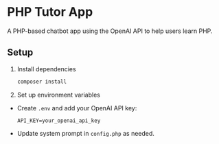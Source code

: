 # PHP Tutor App

A PHP-based chatbot app using the OpenAI API to help users learn PHP.

## Setup

1. Install dependencies
   ```bash
   composer install
   ```

2. Set up environment variables
- Create `.env` and add your OpenAI API key:
     ```
     API_KEY=your_openai_api_key
     ```

- Update system prompt in `config.php` as needed.